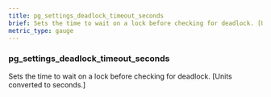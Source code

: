 ```yaml
---
title: pg_settings_deadlock_timeout_seconds
brief: Sets the time to wait on a lock before checking for deadlock. [Units converted to seconds.]
metric_type: gauge
---
```

### pg_settings_deadlock_timeout_seconds

Sets the time to wait on a lock before checking for deadlock. [Units converted to seconds.]